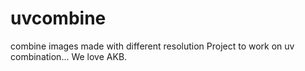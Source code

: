 # uvcombine
combine images made with different resolution
Project to work on uv combination... We love AKB.

